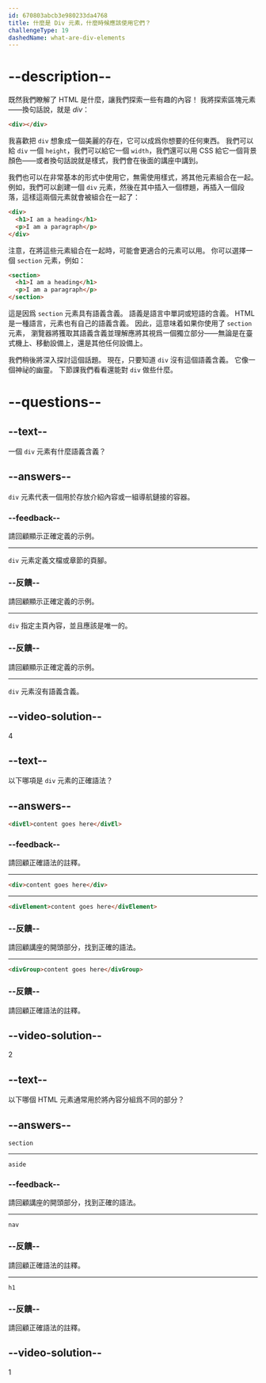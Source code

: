 ```yaml
---
id: 670803abcb3e980233da4768
title: 什麼是 Div 元素，什麼時候應該使用它們？
challengeType: 19
dashedName: what-are-div-elements
---
```


# --description--

既然我們瞭解了 HTML 是什麼，讓我們探索一些有趣的內容！ 我將探索區塊元素——換句話說，就是 *div*：

```html
<div></div>
```

我喜歡把 `div` 想象成一個美麗的存在，它可以成爲你想要的任何東西。 我們可以給 `div` 一個 `height`，我們可以給它一個 `width`，我們還可以用 CSS 給它一個背景顏色——或者換句話說就是樣式，我們會在後面的講座中講到。

我們也可以在非常基本的形式中使用它，無需使用樣式，將其他元素組合在一起。 例如，我們可以創建一個 `div` 元素，然後在其中插入一個標題，再插入一個段落，這樣這兩個元素就會被組合在一起了：

```html
<div>
  <h1>I am a heading</h1>
  <p>I am a paragraph</p>
</div>
```

注意，在將這些元素組合在一起時，可能會更適合的元素可以用。 你可以選擇一個 `section` 元素，例如：

```html
<section>
  <h1>I am a heading</h1>
  <p>I am a paragraph</p>
</section>
```

這是因爲 `section` 元素具有語義含義。 語義是語言中單詞或短語的含義。 HTML 是一種語言，元素也有自己的語義含義。 因此，這意味着如果你使用了 `section` 元素， 瀏覽器將獲取其語義含義並理解應將其視爲一個獨立部分——無論是在臺式機上、移動設備上，還是其他任何設備上。 

我們稍後將深入探討這個話題。 現在，只要知道 `div` 沒有這個語義含義。 它像一個神祕的幽靈。 下節課我們看看還能對 `div` 做些什麼。

# --questions--

## --text--

一個 `div` 元素有什麼語義含義？

## --answers--

`div` 元素代表一個用於存放介紹內容或一組導航鏈接的容器。

### --feedback--

請回顧顯示正確定義的示例。

---

`div` 元素定義文檔或章節的頁腳。

### --反饋--

請回顧顯示正確定義的示例。

---

`div` 指定主頁內容，並且應該是唯一的。

### --反饋--

請回顧顯示正確定義的示例。

---

`div` 元素沒有語義含義。

## --video-solution--

4

## --text--

以下哪項是 `div` 元素的正確語法？

## --answers--

```html
<divEl>content goes here</divEl>
```

### --feedback--

請回顧正確語法的註釋。

---

```html
<div>content goes here</div>
```

---

```html
<divElement>content goes here</divElement>
```

### --反饋--

請回顧講座的開頭部分，找到正確的語法。

---

```html
<divGroup>content goes here</divGroup>
```

### --反饋--

請回顧正確語法的註釋。

## --video-solution--

2

## --text--

以下哪個 HTML 元素通常用於將內容分組爲不同的部分？

## --answers--

`section`

---

`aside`

### --feedback--

請回顧講座的開頭部分，找到正確的語法。

---

`nav`

### --反饋--

請回顧正確語法的註釋。

---

`h1`

### --反饋--

請回顧正確語法的註釋。

## --video-solution--

1
